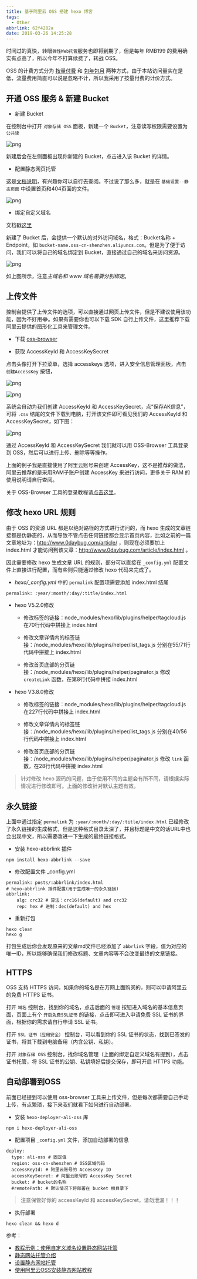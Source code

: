```yaml
---
title: 基于阿里云 OSS 搭建 hexo 博客
tags:
  - Other
abbrlink: 62f4282a
date: 2019-03-26 14:25:28
---
```


时间过的真快，转眼`弹性Web托管`服务也即将到期了，但是每年 RMB199 的费用确实有点高了，所以今年不打算续费了，转战 OSS。

OSS 的计费方式分为 [按量付费](https://help.aliyun.com/document_detail/48266.html?spm=5176.208357.1107607.11.1a66390fBar6bt) 和 [包年包月](https://help.aliyun.com/document_detail/48272.html?spm=a2c4g.11186623.6.552.ca985cdacROGX2) 两种方式，由于本站访问量实在是低，流量费用简直可以说是忽略不计，所以我采用了按量付费的计价方式。

## 开通 OSS 服务 & 新建 Bucket

- 新建 Bucket

在控制台中打开 `对象存储 OSS` 面板，新建一个 `Bucket`，注意读写权限需要设置为 `公共读`

![png](/images/201903/create-bucket.png)

新建后会在左侧面板出现你新建的 Bucket，点击进入该 Bucket 的详情。

- 配置静态网页托管

这是[文档说明](https://help.aliyun.com/document_detail/31872.html)，有兴趣你可以自行去查阅。不过说了那么多，就是在 `基础设置--静态页面` 中设置首页和404页面的文件。

![png](/images/201903/static-page-setting.png)

- 绑定自定义域名

文档戳[这里](https://help.aliyun.com/document_detail/31836.html?spm=a2c4g.11186623.4.3.71043cccPsN2Hk)

新建了 Bucket 后，会提供一个默认的对外访问域名，格式：Bucket名称 + Endpoint，如 `bucket-name.oss-cn-shenzhen.aliyuncs.com`。但是为了便于访问，我们可以将自己的域名绑定到 Bucket，直接通过自己的域名来访问资源。

![png](/images/201903/bind-domain.png)

如上图所示，注意*主域名和 www 域名需要分别绑定*。

## 上传文件

控制台提供了上传文件的选项，可以直接通过网页上传文件，但是不建议使用该功能，因为不好用😂。如果有需要你也可以下载 SDK 自行上传文件，这里推荐下载阿里云提供的图形化工具来管理文件。

- 下载 [oss-browser](https://help.aliyun.com/document_detail/61872.html?spm=a2c4g.11186623.2.10.8bb6744e9b6EQN)

- 获取 AccessKeyId 和 AccessKeySecret

点击头像打开下拉菜单，选择 accesskeys 选项，进入安全信息管理面板，点击 `创建AccessKey` 按钮，

![png](/images/201903/dropmenu.png)

![png](/images/201903/create-access-key.png)

系统会自动为我们创建 AccessKeyId 和 AccessKeySecret，点“保存AK信息”，可将 `.csv` 结尾的文件下载到电脑，打开该文件即可看见我们的 AccessKeyId 和 AccessKeySecret，如下图：

![png](/images/201903/saveak.jpg)

通过 AccessKeyId 和 AccessKeySecret 我们就可以用 OSS-Browser 工具登录到 OSS，然后可以进行上传、删除等等操作。

上面的例子我是直接使用了阿里云账号来创建 AccessKey，这不是推荐的做法，阿里云推荐的是采用RAM子账户创建 AccessKey 来进行访问，更多关于 RAM 的使用说明请自行查阅。

关于 OSS-Browser 工具的登录教程请[点击这里](https://www.aliyunbaike.com/oss/2883/)。


## 修改 hexo URL 规则

由于 OSS 的资源 URL 都是以绝对路径的方式进行访问的，而 hexo 生成的文章链接都是伪静态的，从而导致不管点击任何链接都会显示首页内容，比如之前的一篇文章地址为：http://www.0daybug.com/article/ ，则现在必须要加上 index.html 才能访问到该文章：http://www.0daybug.com/article/index.html 。

因此需要修改 hexo 生成文章 URL 的规则，部分可以直接在 `_config.yml` 配置文件上直接进行配置，而有些则只能通过修改 hexo 代码来完成了。

- *hexo/_config.yml* 中的 `permalink` 配置项需要添加 index.html 结尾
```bash
permalink: :year/:month/:day/:title/index.html
```

- hexo V5.2.0修改

  - 修改标签的链接：node_modules/hexo/lib/plugins/helper/tagcloud.js 在70行代码中拼接上 index.html

  - 修改文章详情内的标签链接：/node_modules/hexo/lib/plugins/helper/list_tags.js 分别在55/71行代码中拼接上 index.html

  - 修改首页底部的分页链接：/node_modules/hexo/lib/plugins/helper/paginator.js 修改 `createLink` 函数，在第8行代码中拼接 index.html

- hexo V3.8.0修改

  - 修改标签的链接：node_modules/hexo/lib/plugins/helper/tagcloud.js 在227行代码中拼接上 index.html

  - 修改文章详情内的标签链接：/node_modules/hexo/lib/plugins/helper/list_tags.js 分别在40/56行代码中拼接上 index.html

  - 修改首页底部的分页链接：/node_modules/hexo/lib/plugins/helper/paginator.js 修改 `link` 函数，在28行代码中拼接 index.html

> 针对修改 hexo 源码的问题，由于使用不同的主题会有所不同，请根据实际情况进行修改即可。上面的修改针对默认主题有效。

## 永久链接

上面中通过指定 `permalink` 为 `:year/:month/:day/:title/index.html` 已经修改了永久链接的生成格式，但是这种格式目录太深了，并且标题是中文的话URL中也会出现中文，所以需要改进一下生成的最终链接格式。

- 安装 hexo-abbrlink 插件
```
npm install hexo-abbrlink --save
```

- 修改配置文件 _config.yml
```
permalink: posts/:abbrlink/index.html
# hexo-abbrlink 插件配置(用于生成唯一的永久链接)
abbrlink:
    alg: crc32 # 算法：crc16(default) and crc32
    rep: hex # 进制：dec(default) and hex
```

- 重新打包
```
hexo clean
hexo g
```

打包生成后你会发现原来的文章md文件已经添加了 `abbrlink` 字段，值为对应的唯一ID，所以能够确保我们修改标题、文章内容等不会改变最终的文章链接。

## HTTPS

OSS 支持 HTTPS 访问，如果你的域名是在万网上面购买的，则可以申请阿里云的免费 HTTPS 证书。

打开 `域名` 控制台，找到你的域名，点击后面的 `管理` 按钮进入域名的基本信息页面，页面上有个 `开启免费SSL证书` 的链接，点击即可进入申请免费 SSL 证书的界面，根据你的需求请自行申请 SSL 证书。

打开 `SSL 证书（应用安全）` 控制台，可以看到你的 SSL 证书的状态，找到已签发的证书，将其下载到电脑备用（内含公钥、私钥）。

打开 `对象存储 OSS` 控制台，找你域名管理（上面的绑定自定义域名有提到），点击证书托管，将 SSL 证书的公钥、私钥填好后提交保存，即可开启 HTTPS 功能。

## 自动部署到OSS

前面已经提到可以使用 oss-browser 工具来上传文件，但是每次都需要自己手动上传，有点繁琐，接下来我们就看下如何进行自动部署。

- 安装 `hexo-deployer-ali-oss` 库

```shell
npm i hexo-deployer-ali-oss
```

- 配置项目 `_config.yml` 文件，添加自动部署的信息

```
deploy:
  type: ali-oss # 固定值
  region: oss-cn-shenzhen # OSS区域代码
  accessKeyId: # 阿里云账号的 AccessKey ID
  accessKeySecret: # 阿里云账号的 AccessKey Secret
  bucket: # bucket的名称
  #remotePath: # 默认情况下将部署在 bucket 根目录下
```

> 注意保管好你的 accessKeyId 和 accessKeySecret，请勿泄漏！！！

- 执行部署

```shell
hexo clean && hexo d
```


参考：
- [教程示例：使用自定义域名设置静态网站托管](https://help.aliyun.com/document_detail/67323.html?spm=a2c4g.11186623.4.1.71043ccc1h11YJ)
- [静态网站托管介绍](https://help.aliyun.com/document_detail/31872.html?spm=a2c4g.11186623.6.646.71043cccMNtliW)
- [设置静态网站托管](https://help.aliyun.com/document_detail/31899.html?spm=a2c4g.11186623.2.13.72df3ccc5fa6sJ#concept-ars-bhz-5db)
- [使用阿里云OSS安装静态网站教程](https://www.aliyunbaike.com/oss/2614/)

